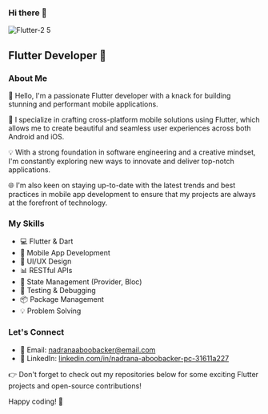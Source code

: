 ### Hi there 👋
![Flutter-2 5](https://github.com/Nadrana-pc/Nadrana-pc/assets/109917753/489e2fa8-637f-49e2-9630-fe3bdab54034)



## Flutter Developer 🚀

### About Me

👋 Hello, I'm a passionate Flutter developer with a knack for building stunning and performant mobile applications.

📱 I specialize in crafting cross-platform mobile solutions using Flutter, which allows me to create beautiful and seamless user experiences across both Android and iOS.

💡 With a strong foundation in software engineering and a creative mindset, I'm constantly exploring new ways to innovate and deliver top-notch applications.

🌐 I'm also keen on staying up-to-date with the latest trends and best practices in mobile app development to ensure that my projects are always at the forefront of technology.

### My Skills

- 💻 Flutter & Dart
- 📱 Mobile App Development
- 🔧 UI/UX Design
- 📊 RESTful APIs
- 🚀 State Management (Provider, Bloc)
- 🧪 Testing & Debugging
- 📦 Package Management
- 💡 Problem Solving

### Let's Connect


- 📧 Email: [nadranaaboobacker@email.com](nadranaaboobacker:your@email.com)
- 💬 LinkedIn: [linkedin.com/in/nadrana-aboobacker-pc-31611a227](https://www.linkedin.com/in/nadrana-aboobacker-pc-31611a227)


👉 Don't forget to check out my repositories below for some exciting Flutter projects and open-source contributions!

Happy coding! 🚀
